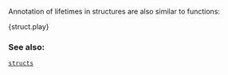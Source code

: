 Annotation of lifetimes in structures are also similar to functions:

{struct.play}

### See also:

[`structs`][structs]


[structs]: /custom_types/structs.html
